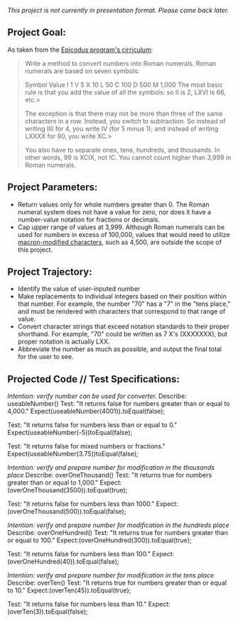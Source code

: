 _This project is not currently in presentation format. Please come back later._

## Project Goal:

As taken from the [Epicodus program's cirriculum](https://www.learnhowtoprogram.com/introduction-to-programming/arrays-and-looping/practice-roman-numerals):

> Write a method to convert numbers into Roman numerals. Roman numerals are based on seven symbols:
> 
> Symbol  Value
> I       1
> V       5
> X       10
> L       50
> C       100
> D       500
> M       1,000
  > The most basic rule is that you add the value of all the symbols: so II is 2, LXVI is 66, etc.> 
  > 
  > The exception is that there may not be more than three of the same characters in a row. Instead, you switch to subtraction. So instead of writing IIII for 4, you write IV (for 5 minus 1); and instead of writing LXXXX for 90, you write XC.> 
  > 
  > You also have to separate ones, tens, hundreds, and thousands. In other words, 99 is XCIX, not IC. You cannot count higher than 3,999 in Roman numerals.

  ## Project Parameters:
  - Return values only for whole numbers greater than 0. The Roman numeral system does not have a value for zero, nor does it have a number-value notation for fractions or decimals.
  - Cap upper range of values at 3,999. Although Roman numerals can be used for numbers in excess of 100,000, values that would need to utilize [macron-modified characters](https://en.wiktionary.org/wiki/macron#Noun), such as 4,500, are outside the scope of this project.

  ## Project Trajectory:
  - Identify the value of user-inputed number
  - Make replacements to individual integers based on their position within that number. For example, the number "70" has a "7" in the "tens place," and must be rendered with characters that correspond to that range of value.
  - Convert character strings that exceed notation standards to their proper shorthand. For example, "70" could be written as 7 X's (XXXXXXX), but proper notation is actually LXX.
  - Abbreviate the number as much as possible, and output the final total for the user to see.

  ## Projected Code // Test Specifications:

  _Intention: verify number can be used for converter._
  Describe: useableNumber()
  Test: "It returns false for numbers greater than or equal to 4,000."
  Expect(useableNumber(4001)).toEqual(false);

  Test: "It returns false for numbers less than or equal to 0."
  Expect(useableNumber(-5))toEqual(false);

  Test: "It returns false for mixed numbers or fractions."
  Expect(useableNumber(3.75))toEqual(false);

_Intention: verify and prepare number for modification in the thousands place_
  Describe: overOneThousand()
  Test: "It returns true for numbers greater than or equal to 1,000."
  Expect:(overOneThousand(3500)).toEqual(true);

  Test: "It returns false for numbers less than 1000."
  Expect:(overOneThousand(500)).toEqual(false);

_Intention: verify and prepare number for modification in the hundreds place_
  Describe: overOneHundred()
  Test: "It returns true for numbers greater than or equal to 100."
  Expect:(overOneHundred(300)).toEqual(true);

  Test: "It returns false for numbers less than 100."
  Expect:(overOneHundred(40)).toEqual(false);

_Intention: verify and prepare number for modification in the tens place_
  Describe: overTen()
  Test: "It returns true for numbers greater than or equal to 10."
  Expect:(overTen(45)).toEqual(true);

  Test: "It returns false for numbers less than 10."
  Expect:(overTen(3)).toEqual(false);


